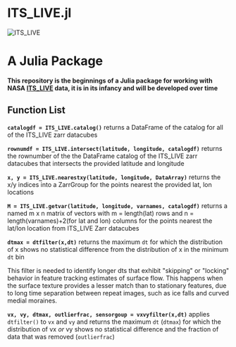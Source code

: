 # ITS_LIVE.jl
![ITS_LIVE](https://its-live-data.s3.amazonaws.com/documentation/ITS_LIVE_logo_transparent_wht.png)

# A Julia Package 
**This repository is the beginnings of a Julia package for working with NASA [ITS_LIVE](https://its-live.jpl.nasa.gov/) data, it is in its infancy and will be developed over time**

## Function List 
**`catalogdf = ITS_LIVE.catalog()`** returns a DataFrame of the catalog for all of the ITS_LIVE zarr datacubes

**`rownumdf = ITS_LIVE.intersect(latitude, longitude, catalogdf)`** returns the rownumber of the the DataFrame catalog of the ITS_LIVE zarr datacubes that intersects the provided latitude and longitude

**`x, y = ITS_LIVE.nearestxy(latitude, longitude, DataArray)`** returns the x/y indices into a ZarrGroup for the points nearest the provided lat, lon locations

**`M = ITS_LIVE.getvar(latitude, longitude, varnames, catalogdf)`** returns a named m x n matrix of vectors with m = length(lat) rows and n = length(varnames)+2(for lat and lon) columns for the points nearest the lat/lon location from ITS_LIVE Zarr datacubes

**`dtmax = dtfilter(x,dt)`** returns the maximum `dt` for which the distribution of x shows no statistical difference from the distribution of x in the minimum `dt` bin

This filter is needed to identify longer dts that exhibit "skipping" or "locking" behavior in feature tracking estimates of surface flow. This happens when the surface texture provides a lesser match than to stationary features, due to long time separation between repeat images, such as ice falls and curved medial moraines.

**`vx, vy, dtmax, outlierfrac, sensorgoup = vxvyfilter(x,dt)`** applies `dtfilter()` to `vx` and `vy` and returns the maximum `dt` (`dtmax`) for which the distribution of vx *or* vy shows no statistical difference and the fraction of data that was removed (`outlierfrac`)

